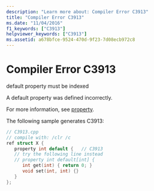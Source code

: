 ```yaml
---
description: "Learn more about: Compiler Error C3913"
title: "Compiler Error C3913"
ms.date: "11/04/2016"
f1_keywords: ["C3913"]
helpviewer_keywords: ["C3913"]
ms.assetid: a678bfce-9524-470d-9f23-7d08ecb972c8
---
```

# Compiler Error C3913

default property must be indexed

A default property was defined incorrectly.

For more information, see [property](../../extensions/property-cpp-component-extensions.md).

The following sample generates C3913:

```cpp
// C3913.cpp
// compile with: /clr /c
ref struct X {
   property int default {   // C3913
   // try the following line instead
   // property int default[int] {
      int get(int) { return 0; }
      void set(int, int) {}
   }
};
```
